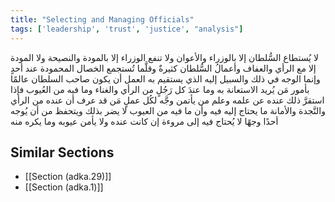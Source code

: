```yaml
---
title: "Selecting and Managing Officials"
tags: ['leadership', 'trust', 'justice', "analysis"]
---
```


 لا يُستطاع السُّلطان إلا بالوزراء والأعوان ولا تنفع الوزراء إلا بالمودة والنصيحة ولا المودة إلا مع الرأي والعفاف  وأعمالُ السُّلطان كثيرةٌ وقلَّما تُستجمع الخصال المحمودة عند أحدٍ وإنما الوجه في ذلك والسبيل إليه الذي يستقيم به العمل أن يكون صاحب السلطان عالمًا بأمور مَن يُريد الاستعانة به وما عندَ كل رَجُلٍ من الرأي والغناء وما فيه من العُيوب فإذا استقرَّ ذلك عنده عن علمه وعلم من يأتمن وجَّه لكُل عملٍ مَن قد عرف أن عنده من الرأي والنَّجدة والأمانة ما يحتاج إليه فيه وأن ما فيه من العيوب لا يضر بذلك ويتحفظ من أن يُوجه أحدًا وجهًا لا يُحتاج فيه إلى مروءة إن كانت عنده ولا يأمن عيوبه وما يكره منه

## Similar Sections
- [[Section (adka.29)]]
 - [[Section (adka.1)]]
